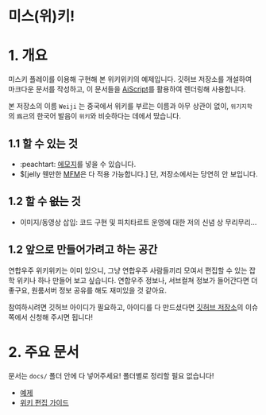 # 미스(위)키!

# 1. 개요

미스키 플레이를 이용해 구현해 본 위키위키의 예제입니다. 깃허브 저장소를 개설하여 마크다운 문서를 작성하고, 이 문서들을 [AiScript](AiScript.md)를 활용하여 렌더링해 사용합니다. 

본 저장소의 이름 `Weiji` 는 중국에서 위키를 부르는 이름과 아무 상관이 없이, `위기지학`의 `爲己`의 한국어 발음이 `위키`와 비슷하다는 데에서 땄습니다.

## 1.1 할 수 있는 것

* :peachtart: [에모지](에모지.md)를 넣을 수 있습니다.
* $[jelly 웬만한 [MFM](MFM.md)은 다 적용 가능합니다.] 단, 저장소에서는 당연히 안 보입니다.

## 1.2 할 수 ~~없는~~ 것

* 이미지/동영상 삽입: 코드 구현 및 피치타르트 운영에 대한 저의 신념 상 무리무리...

## 1.2 앞으로 만들어가려고 하는 공간

연합우주 위키위키는 이미 있으니, 그냥 연합우주 사람들끼리 모여서 편집할 수 있는 잡학 위키나 하나 만들어 보고 싶습니다. 연합우주 정보나, 서브컬쳐 정보가 들어간다면 더 좋구요, 원룸서버 정보 공유를 해도 재미있을 것 같아요.

참여하시려면 깃허브 아이디가 필요하고, 아이디를 다 만드셨다면 [깃허브 저장소](https://github.com/jyhyun1008/weiji/edit/main/README.md)의 이슈 쪽에서 신청해 주시면 됩니다!

# 2. 주요 문서

문서는 `docs/` 폴더 안에 다 넣어주세요! 폴더별로 정리할 필요 없습니다!

* [예제](예제.md)
* [위키 편집 가이드](위키_편집_가이드.md)
